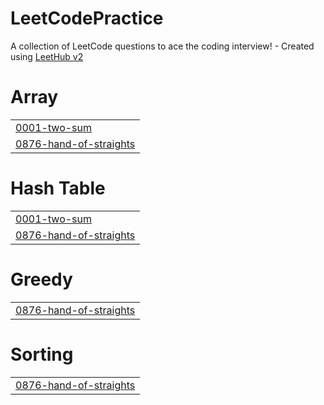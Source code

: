 # LeetCodePractice
A collection of LeetCode questions to ace the coding interview! - Created using [LeetHub v2](https://github.com/arunbhardwaj/LeetHub-2.0)


# Array
|  |
| ------- |
| [0001-two-sum](https://github.com/altairkaitou/LeetCodePractice/tree/master/0001-two-sum) |
| [0876-hand-of-straights](https://github.com/altairkaitou/LeetCodePractice/tree/master/0876-hand-of-straights) |
# Hash Table
|  |
| ------- |
| [0001-two-sum](https://github.com/altairkaitou/LeetCodePractice/tree/master/0001-two-sum) |
| [0876-hand-of-straights](https://github.com/altairkaitou/LeetCodePractice/tree/master/0876-hand-of-straights) |
# Greedy
|  |
| ------- |
| [0876-hand-of-straights](https://github.com/altairkaitou/LeetCodePractice/tree/master/0876-hand-of-straights) |
# Sorting
|  |
| ------- |
| [0876-hand-of-straights](https://github.com/altairkaitou/LeetCodePractice/tree/master/0876-hand-of-straights) |